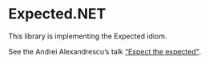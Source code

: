 <h1>Expected.NET</h1>
<p>This library is implementing the Expected idiom.</p>
<p>See the Andrei Alexandrescu’s talk <a target="_blank" href="https://www.youtube.com/watch?v=PH4WBuE1BHI" style="display: inline-block;">“Expect the expected”</a>.</p>
